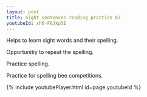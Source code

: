 ```yaml
---
layout: post
title: Sight sentences reading practice 87
youtubeId: xh6-F6Jkp5E
---
```

 
 
Helps to learn sight words and their spelling.

Opportunitiy to repeat the spelling. 

Practice spelling. 
 
Practice for spelling bee competitions. 
 
{% include youtubePlayer.html id=page.youtubeId %}
 
 
